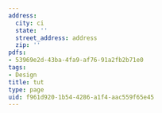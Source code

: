 ```yaml
---
address:
  city: ci
  state: ''
  street_address: address
  zip: ''
pdfs:
- 53969e2d-43ba-4fa9-af76-91a2fb2b71e0
tags:
- Design
title: tut
type: page
uid: f961d920-1b54-4286-a1f4-aac559f65e45
---
```

